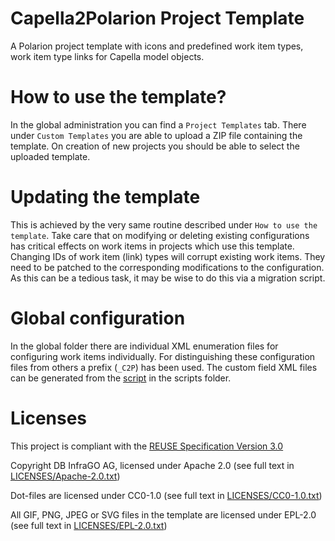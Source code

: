 <!-- SPDX-FileCopyrightText: Copyright DB InfraGO AG and contributors
SPDX-License-Identifier: Apache-2.0 -->

# Capella2Polarion Project Template
A Polarion project template with icons and predefined work item types, work
item type links for Capella model objects.

# How to use the template?
In the global administration you can find a ``Project Templates`` tab. There
under ``Custom Templates`` you are able to upload a ZIP file containing the
template. On creation of new projects you should be able to select the uploaded
template.

# Updating the template
This is achieved by the very same routine described under ``How to use the
template``. Take care that on modifying or deleting existing configurations has
critical effects on work items in projects which use this template. Changing
IDs of work item (link) types will corrupt existing work items. They need to be
patched to the corresponding modifications to the configuration. As this can be
a tedious task, it may be wise to do this via a migration script.

# Global configuration
In the global folder there are individual XML enumeration files for configuring
work items individually. For distinguishing these configuration files from
others a prefix (``_C2P``) has been used. The custom field XML files can be
generated from the [script](https://github.com/DSD-DBS/capella-polarion-template/blob/main/scripts/generate_custom_fields.py)
in the scripts folder.

# Licenses

This project is compliant with the [REUSE Specification Version 3.0](https://git.fsfe.org/reuse/docs/src/commit/d173a27231a36e1a2a3af07421f5e557ae0fec46/spec.md)

Copyright DB InfraGO AG, licensed under Apache 2.0 (see full text in
[LICENSES/Apache-2.0.txt](LICENSES/Apache-2.0.txt))

Dot-files are licensed under CC0-1.0 (see full text in
[LICENSES/CC0-1.0.txt](LICENSES/Apache-2.0.txt))

All GIF, PNG, JPEG or SVG files in the template are licensed under EPL-2.0 (see full text in
[LICENSES/EPL-2.0.txt](LICENSES/Apache-2.0.txt))
